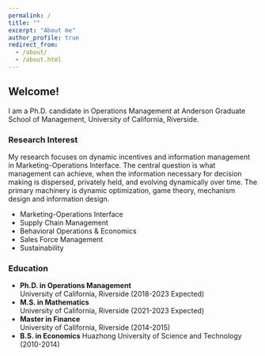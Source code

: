 ```yaml
---
permalink: /
title: ""
excerpt: "About me"
author_profile: true
redirect_from: 
  - /about/
  - /about.html
---
```


## Welcome!

I am a Ph.D. candidate in Operations Management at Anderson Graduate School of Management, University of California, Riverside.


### Research Interest
My research focuses on dynamic incentives and information management in Marketing-Operations Interface. The central question is what management can achieve, when the information necessary for decision making is dispersed, privately held, and evolving dynamically over time. The primary machinery is dynamic optimization, game theory, mechanism design and information design.
   
* Marketing-Operations Interface
* Supply Chain Management
* Behavioral Operations & Economics
* Sales Force Management
* Sustainability

### Education

* **Ph.D. in Operations Management**   
University of California, Riverside (2018-2023 Expected)
* **M.S. in Mathematics**    
University of California, Riverside (2021-2023 Expected)
* **Master in Finance**    
University of California, Riverside (2014-2015)
* **B.S. in Economics**
Huazhong University of Science and Technology (2010-2014)

